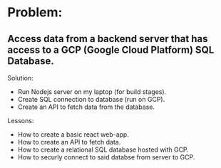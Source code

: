 # Problem:
## Access data from a backend server that has access to a GCP (Google Cloud Platform) SQL Database.
    
Solution:
* Run Nodejs server on my laptop (for build stages).
* Create SQL connection to database (run on GCP).
* Create an API to fetch data from the database.
    
Lessons:
* How to create a basic react web-app.
* How to create an API to fetch data.
* How to create a relational SQL database hosted with GCP.
* How to securly connect to said databse from server to GCP.
